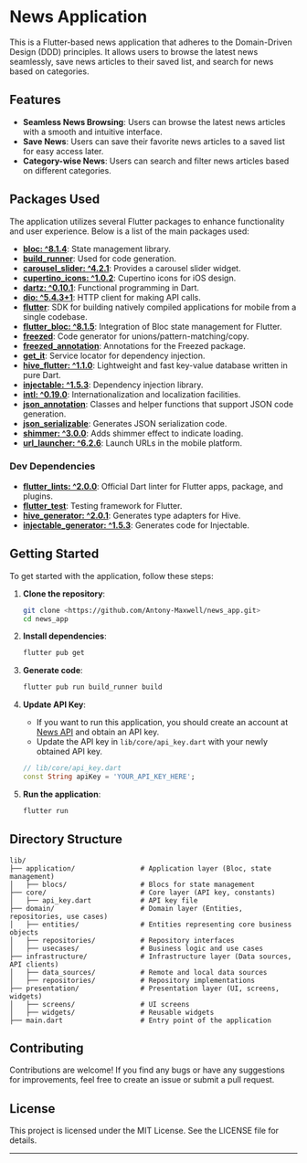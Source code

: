 # News Application

This is a Flutter-based news application that adheres to the Domain-Driven Design (DDD) principles. It allows users to browse the latest news seamlessly, save news articles to their saved list, and search for news based on categories.

## Features

- **Seamless News Browsing**: Users can browse the latest news articles with a smooth and intuitive interface.
- **Save News**: Users can save their favorite news articles to a saved list for easy access later.
- **Category-wise News**: Users can search and filter news articles based on different categories.

## Packages Used

The application utilizes several Flutter packages to enhance functionality and user experience. Below is a list of the main packages used:

- **[bloc: ^8.1.4](https://pub.dev/packages/bloc)**: State management library.
- **[build_runner](https://pub.dev/packages/build_runner)**: Used for code generation.
- **[carousel_slider: ^4.2.1](https://pub.dev/packages/carousel_slider)**: Provides a carousel slider widget.
- **[cupertino_icons: ^1.0.2](https://pub.dev/packages/cupertino_icons)**: Cupertino icons for iOS design.
- **[dartz: ^0.10.1](https://pub.dev/packages/dartz)**: Functional programming in Dart.
- **[dio: ^5.4.3+1](https://pub.dev/packages/dio)**: HTTP client for making API calls.
- **[flutter](https://flutter.dev)**: SDK for building natively compiled applications for mobile from a single codebase.
- **[flutter_bloc: ^8.1.5](https://pub.dev/packages/flutter_bloc)**: Integration of Bloc state management for Flutter.
- **[freezed](https://pub.dev/packages/freezed)**: Code generator for unions/pattern-matching/copy.
- **[freezed_annotation](https://pub.dev/packages/freezed_annotation)**: Annotations for the Freezed package.
- **[get_it](https://pub.dev/packages/get_it)**: Service locator for dependency injection.
- **[hive_flutter: ^1.1.0](https://pub.dev/packages/hive_flutter)**: Lightweight and fast key-value database written in pure Dart.
- **[injectable: ^1.5.3](https://pub.dev/packages/injectable)**: Dependency injection library.
- **[intl: ^0.19.0](https://pub.dev/packages/intl)**: Internationalization and localization facilities.
- **[json_annotation](https://pub.dev/packages/json_annotation)**: Classes and helper functions that support JSON code generation.
- **[json_serializable](https://pub.dev/packages/json_serializable)**: Generates JSON serialization code.
- **[shimmer: ^3.0.0](https://pub.dev/packages/shimmer)**: Adds shimmer effect to indicate loading.
- **[url_launcher: ^6.2.6](https://pub.dev/packages/url_launcher)**: Launch URLs in the mobile platform.

### Dev Dependencies

- **[flutter_lints: ^2.0.0](https://pub.dev/packages/flutter_lints)**: Official Dart linter for Flutter apps, package, and plugins.
- **[flutter_test](https://pub.dev/packages/flutter_test)**: Testing framework for Flutter.
- **[hive_generator: ^2.0.1](https://pub.dev/packages/hive_generator)**: Generates type adapters for Hive.
- **[injectable_generator: ^1.5.3](https://pub.dev/packages/injectable_generator)**: Generates code for Injectable.

## Getting Started

To get started with the application, follow these steps:

1. **Clone the repository**:
   ```bash
   git clone <https://github.com/Antony-Maxwell/news_app.git>
   cd news_app
   ```

2. **Install dependencies**:
   ```bash
   flutter pub get
   ```

3. **Generate code**:
   ```bash
   flutter pub run build_runner build
   ```

4. **Update API Key**:
   - If you want to run this application, you should create an account at [News API](https://newsapi.org/) and obtain an API key.
   - Update the API key in `lib/core/api_key.dart` with your newly obtained API key.
   
   ```dart
   // lib/core/api_key.dart
   const String apiKey = 'YOUR_API_KEY_HERE';
   ```

5. **Run the application**:
   ```bash
   flutter run
   ```

## Directory Structure

```plaintext
lib/
├── application/                # Application layer (Bloc, state management)
│   ├── blocs/                  # Blocs for state management
├── core/                       # Core layer (API key, constants)
│   ├── api_key.dart            # API key file
├── domain/                     # Domain layer (Entities, repositories, use cases)
│   ├── entities/               # Entities representing core business objects
│   ├── repositories/           # Repository interfaces
│   ├── usecases/               # Business logic and use cases
├── infrastructure/             # Infrastructure layer (Data sources, API clients)
│   ├── data_sources/           # Remote and local data sources
│   ├── repositories/           # Repository implementations
├── presentation/               # Presentation layer (UI, screens, widgets)
│   ├── screens/                # UI screens
│   ├── widgets/                # Reusable widgets
├── main.dart                   # Entry point of the application
```

## Contributing

Contributions are welcome! If you find any bugs or have any suggestions for improvements, feel free to create an issue or submit a pull request.

## License

This project is licensed under the MIT License. See the LICENSE file for details.

---